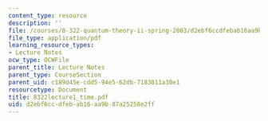 ```yaml
---
content_type: resource
description: ''
file: /courses/8-322-quantum-theory-ii-spring-2003/d2ebf6ccdfebab16aa9b87a25258e2ff_8322lecture1_time.pdf
file_type: application/pdf
learning_resource_types:
- Lecture Notes
ocw_type: OCWFile
parent_title: Lecture Notes
parent_type: CourseSection
parent_uid: c189d45e-cdd5-94e5-62db-7183011a30e1
resourcetype: Document
title: 8322lecture1_time.pdf
uid: d2ebf6cc-dfeb-ab16-aa9b-87a25258e2ff
---
```

